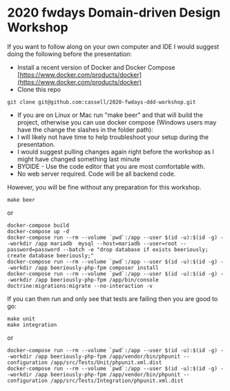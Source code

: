 # 2020 fwdays Domain-driven Design Workshop

If you want to follow along on your own computer and IDE I would suggest doing the following before the presentation:
* Install a recent version of Docker and Docker Compose [https://www.docker.com/products/docker](https://www.docker.com/products/docker)
* Clone this repo
````
git clone git@github.com:cassell/2020-fwdays-ddd-workshop.git
````
* If you are on Linux or Mac run "make beer" and that will build the project, otherwise you can use docker compose (Windows users may have the change the slashes in the folder path):
* I will likely not have time to help troubleshoot your setup during the presentation.
* I would suggest pulling changes again right before the workshop as I might have changed something last minute
* BYOIDE - Use the code editor that you are most comfortable with. 
* No web server required. Code will be all backend code.

However, you will be fine without any preparation for this workshop.

````
make beer
````
or
````
docker-compose build
docker-compose up -d
docker-compose run --rm --volume `pwd`:/app --user $(id -u):$(id -g) --workdir /app mariadb  mysql --host=mariadb --user=root --password=password --batch -e "drop database if exists beeriously; create database beeriously;"
docker-compose run --rm --volume `pwd`:/app --user $(id -u):$(id -g) --workdir /app beeriously-php-fpm composer install
docker-compose run --rm --volume `pwd`:/app --user $(id -u):$(id -g) --workdir /app beeriously-php-fpm /app/bin/console doctrine:migrations:migrate --no-interaction -v
````

If you can then run and only see that tests are failing then you are good to go:
````
make unit
make integration
````
or
````
docker-compose run --rm --volume `pwd`:/app --user $(id -u):$(id -g) --workdir /app beeriously-php-fpm /app/vendor/bin/phpunit --configuration /app/src/Tests/Unit/phpunit.xml.dist
docker-compose run --rm --volume `pwd`:/app --user $(id -u):$(id -g) --workdir /app beeriously-php-fpm /app/vendor/bin/phpunit --configuration /app/src/Tests/Integration/phpunit.xml.dist
````


